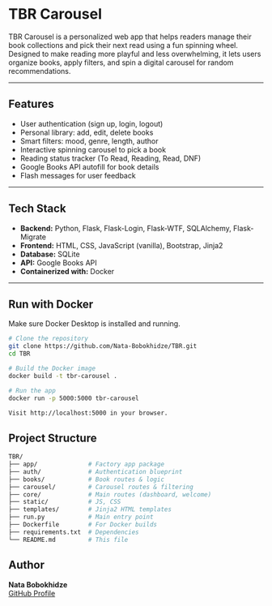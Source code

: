 # TBR Carousel

TBR Carousel is a personalized web app that helps readers manage their book collections and pick their next read using a fun spinning wheel.  
Designed to make reading more playful and less overwhelming, it lets users organize books, apply filters, and spin a digital carousel for random recommendations.

---

## Features

- User authentication (sign up, login, logout)
- Personal library: add, edit, delete books
- Smart filters: mood, genre, length, author
- Interactive spinning carousel to pick a book
- Reading status tracker (To Read, Reading, Read, DNF)
- Google Books API autofill for book details
- Flash messages for user feedback

---

## Tech Stack

- **Backend:** Python, Flask, Flask-Login, Flask-WTF, SQLAlchemy, Flask-Migrate
- **Frontend:** HTML, CSS, JavaScript (vanilla), Bootstrap, Jinja2
- **Database:** SQLite
- **API:** Google Books API
- **Containerized with:** Docker

---

## Run with Docker

Make sure Docker Desktop is installed and running.

```bash
# Clone the repository
git clone https://github.com/Nata-Bobokhidze/TBR.git
cd TBR

# Build the Docker image
docker build -t tbr-carousel .

# Run the app
docker run -p 5000:5000 tbr-carousel

Visit http://localhost:5000 in your browser.
```

## Project Structure
```bash
TBR/
├── app/              # Factory app package
├── auth/             # Authentication blueprint
├── books/            # Book routes & logic
├── carousel/         # Carousel routes & filtering
├── core/             # Main routes (dashboard, welcome)
├── static/           # JS, CSS
├── templates/        # Jinja2 HTML templates
├── run.py            # Main entry point
├── Dockerfile        # For Docker builds
├── requirements.txt  # Dependencies
└── README.md         # This file
```
## Author

**Nata Bobokhidze**  
[GitHub Profile](https://github.com/Nata-Bobokhidze)

